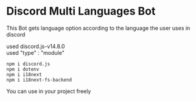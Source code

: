 # Discord Multi Languages Bot
This Bot gets language option according to the language the user uses in discord

used discord.js-v14.8.0  <br>
used "type" : "module"

```
npm i discord.js
npm i dotenv
npm i i18next 
npm i i18next-fs-backend
```

You can use in your project freely
